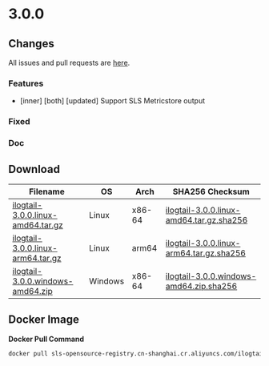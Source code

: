 # 3.0.0

## Changes

All issues and pull requests are [here](https://github.com/alibaba/ilogtail/milestone/25).

### Features

- [inner] [both] [updated] Support SLS Metricstore output

### Fixed


### Doc


## Download

| **Filename** | **OS** | **Arch** | **SHA256 Checksum** |
|  ----  | ----  | ----  | ----  |
|[ilogtail-3.0.0.linux-amd64.tar.gz](https://ilogtail-community-edition.oss-cn-shanghai.aliyuncs.com/3.0.0/ilogtail-3.0.0.linux-amd64.tar.gz)|Linux|x86-64|[ilogtail-3.0.0.linux-amd64.tar.gz.sha256](https://ilogtail-community-edition.oss-cn-shanghai.aliyuncs.com/3.0.0/ilogtail-3.0.0.linux-amd64.tar.gz.sha256)|
|[ilogtail-3.0.0.linux-arm64.tar.gz](https://ilogtail-community-edition.oss-cn-shanghai.aliyuncs.com/3.0.0/ilogtail-3.0.0.linux-arm64.tar.gz)|Linux|arm64|[ilogtail-3.0.0.linux-arm64.tar.gz.sha256](https://ilogtail-community-edition.oss-cn-shanghai.aliyuncs.com/3.0.0/ilogtail-3.0.0.linux-arm64.tar.gz.sha256)|
|[ilogtail-3.0.0.windows-amd64.zip](https://ilogtail-community-edition.oss-cn-shanghai.aliyuncs.com/3.0.0/ilogtail-3.0.0.windows-amd64.zip)|Windows|x86-64|[ilogtail-3.0.0.windows-amd64.zip.sha256](https://ilogtail-community-edition.oss-cn-shanghai.aliyuncs.com/3.0.0/ilogtail-3.0.0.windows-amd64.zip.sha256)|

## Docker Image

**Docker Pull Command**
``` bash
docker pull sls-opensource-registry.cn-shanghai.cr.aliyuncs.com/ilogtail-community-edition/ilogtail:3.0.0
```
